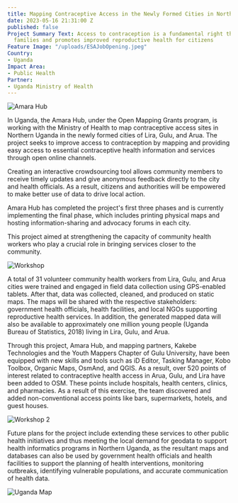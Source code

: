 ```yaml
---
title: Mapping Contraceptive Access in the Newly Formed Cities in Northern Uganda
date: 2023-05-16 21:31:00 Z
published: false
Project Summary Text: Access to contraception is a fundamental right that empowers
  families and promotes improved reproductive health for citizens
Feature Image: "/uploads/ESAJobOpening.jpeg"
Country:
- Uganda
Impact Area:
- Public Health
Partner:
- Uganda Ministry of Health
---
```


<img src="https://cdn.hotosm.org/website/mapping_contraceptive1.jpg" alt="Amara Hub">

In Uganda, the Amara Hub, under the Open Mapping Grants program, is working with the Ministry of Health to map contraceptive access sites in Northern Uganda in the newly formed cities of Lira, Gulu, and Arua. The project seeks to improve access to contraception by mapping and providing easy access to essential contraceptive health information and services through open online channels.

Creating an interactive crowdsourcing tool allows community members to receive timely updates and give anonymous feedback directly to the city and health officials. As a result, citizens and authorities will be empowered to make better use of data to drive local action.

Amara Hub has completed the project's first three phases and is currently implementing the final phase, which includes printing physical maps and hosting information-sharing and advocacy forums in each city.

This project aimed at strengthening the capacity of community health workers who play a crucial role in bringing services closer to the community.

<img src="https://cdn.hotosm.org/website/mapping_contraceptive2.jpg" alt="Workshop">

A total of 31 volunteer community health workers from Lira, Gulu, and Arua cities were trained and engaged in field data collection using GPS-enabled tablets. After that, data was collected, cleaned, and produced on static maps. The maps will be shared with the respective stakeholders: government health officials, health facilities, and local NGOs supporting reproductive health services. In addition, the generated mapped data will also be available to approximately one million young people (Uganda Bureau of Statistics, 2018) living in Lira, Gulu, and Arua.

Through this project, Amara Hub, and mapping partners, Kakebe Technologies and the Youth Mappers Chapter of Gulu University, have been equipped with new skills and tools such as iD Editor, Tasking Manager, Kobo Toolbox, Organic Maps, OsmAnd, and QGIS. As a result, over 520 points of interest related to contraceptive health access in Arua, Gulu, and Lira have been added to OSM. These points include hospitals, health centers, clinics, and pharmacies. As a result of this exercise, the team discovered and added non-conventional access points like bars, supermarkets, hotels, and guest houses.

<img src="https://cdn.hotosm.org/website/mapping_contraceptive3.jpg" alt="Workshop 2">

Future plans for the project include extending these services to other public health initiatives and thus meeting the local demand for geodata to support health informatics programs in Northern Uganda, as the resultant maps and databases can also be used by government health officials and health facilities to support the planning of health interventions, monitoring outbreaks, identifying vulnerable populations, and accurate communication of health data.

<img src="https://cdn.hotosm.org/website/mapping_contraceptive4.png" alt="Uganda Map">
